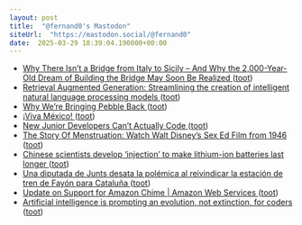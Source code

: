 ```yaml
---
layout: post
title:  "@fernand0's Mastodon"
siteUrl:  "https://mastodon.social/@fernand0"
date:  2025-03-29 18:39:04.190000+00:00
---
```

*  [Why There Isn’t a Bridge from Italy to Sicily – And Why the 2,000-Year-Old Dream of Building the Bridge May Soon Be Realized ](https://www.openculture.com/2025/03/why-there-isnt-a-bridge-from-italy-to-sicily.htm) ([toot](https://mastodon.social/@fernand0/114247174991911264))
*  [Retrieval Augmented Generation: Streamlining the creation of intelligent natural language processing models ](https://ai.meta.com/blog/retrieval-augmented-generation-streamlining-the-creation-of-intelligent-natural-language-processing-models) ([toot](https://mastodon.social/@fernand0/114246854023816198))
*  [Why We’re Bringing Pebble Back ](https://ericmigi.com/blog/why-were-bringing-pebble-back) ([toot](https://mastodon.social/@fernand0/114246699257092486))
*  [¡Viva México! ](https://avecesunafoto.wordpress.com/2025/03/29/viva-mexico) ([toot](https://mastodon.social/@fernand0/114246661787753418))
*  [New Junior Developers Can’t Actually Code ](https://nmn.gl/blog/ai-and-learnin) ([toot](https://mastodon.social/@fernand0/114246385421972803))
*  [The Story Of Menstruation: Watch Walt Disney’s Sex Ed Film from 1946 ](https://www.openculture.com/2025/03/the-story-of-menstruation-1946.htm) ([toot](https://mastodon.social/@fernand0/114246130632683535))
*  [Chinese scientists develop ‘injection’ to make lithium-ion batteries last longer ](https://www.scmp.com/news/china/science/article/3298762/chinese-scientists-develop-injection-make-smartphone-and-ev-batteries-last-longe) ([toot](https://mastodon.social/@fernand0/114245935304012014))
*  [Una diputada de Junts desata la polémica al reivindicar la estación de tren de Fayón para Cataluña ](https://www.elperiodicodearagon.com/aragon/2025/03/19/diputada-junts-desata-polemica-reivindicar-115474741.htm) ([toot](https://mastodon.social/@fernand0/114245783398972520))
*  [Update on Support for Amazon Chime \| Amazon Web Services ](https://aws.amazon.com/blogs/messaging-and-targeting/update-on-support-for-amazon-chime) ([toot](https://mastodon.social/@fernand0/114245544890539796))
*  [Artificial intelligence is prompting an evolution, not extinction, for coders ](https://www.thestar.com.my/tech/tech-news/2025/02/21/artificial-intelligence-is-prompting-an-evolution-not-extinction-for-coder) ([toot](https://mastodon.social/@fernand0/114245309831425320))
